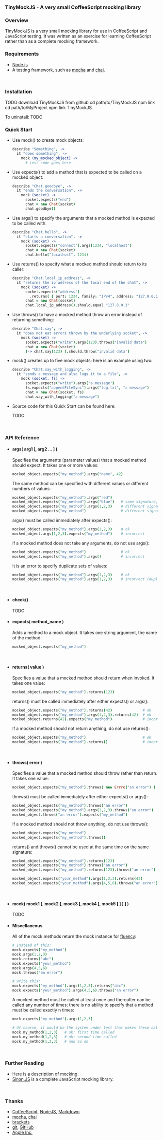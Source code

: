 ### TinyMockJS - A very small CoffeeScript mocking library



### Overview
TinyMockJS is a very small mocking library for use in CoffeeScript and JavaScript testing.  It was written as an exercise for learning CoffeeScript rather than as a complete mocking framework.
<br>



### Requirements
- [Node.js](http://nodejs.org)
- A testing framework, such as [mocha](http://visionmedia.github.io/mocha/) and [chai](http://chaijs.com).
<br>



### Installation
TODO
download TinyMockJS from github
cd path/to/TinyMockJS
npm link
cd path/to/MyProject
npm link TinyMockJS

To uninstall:
TODO
<br>



### Quick Start
- Use mock() to create mock objects:
    ```CoffeeScript
    describe "Something", ->
      it "does something", ->
        mock (my_mocked_object) ->
          # test code goes here
    ```

- Use expects() to add a method that is expected to be called on a mocked object: 
    ```CoffeeScript
    describe "Chat.goodbye", ->
      it "ends the conversation", ->
        mock (socket) ->
          socket.expects("end")
          chat = new Chat(socket)
          chat.goodbye()
    ```

- Use args() to specify the arguments that a mocked method is expected to be called with:
    ```CoffeeScript
    describe "Chat.hello", ->
      it "starts a conversation", ->
        mock (socket) ->
          socket.expects("connect").args(1234, "localhost")
          chat = new Chat(socket)
          chat.hello("localhost", 1234)
    ```

- Use returns() to specify what a mocked method should return to its caller:
    ```CoffeeScript
    describe "Chat.local_ip_address", ->
      it "returns the ip address of the local end of the chat", ->
        mock (socket) ->
          socket.expects("address")
            .returns( { port: 1234, family: "IPv4", address: "127.0.0.1" } )
          chat = new Chat(socket)
          chat.local_ip_address().should.equal "127.0.0.1"
    ```

- Use throws() to have a mocked method throw an error instead of returning something:
    ```CoffeeScript
    describe "Chat.say", ->
      it "does not eat errors thrown by the underlying socket", ->
        mock (socket) ->
          socket.expects("write").args(123).throws("invalid data")
          chat = new Chat(socket)
          (-> chat.say(123) ).should.throw("invalid data")
    ```

- mock() creates up to five mock objects; here is an example using two:
    ```CoffeeScript
    describe "Chat.say_with_logging", ->
      it "sends a message and also logs it to a file", ->
        mock (socket, fs) ->
          socket.expects("write").args("a message")
          fs.expects("appendFileSync").args("log.txt", "a message")
          chat = new Chat(socket, fs)
          chat.say_with_logging("a message")
    ```

- Source code for this Quick Start can be found here:

    TODO
<br>



### API Reference

- #### args( arg1 [, arg2 ... ] )<br>
  Specifies the arguments (parameter values) that a mocked method should expect.  It takes one or more values:
    ```CoffeeScript
    mocked_object.expects("my_method").args("name", 42)
    ```
  The same method can be specified with different values or different numbers of values:
    ```CoffeeScript
    mocked_object.expects("my_method").args("red")
    mocked_object.expects("my_method").args("blue")   # same signature, different value
    mocked_object.expects("my_method").args(1,2,3)    # different signature
    mocked_object.expects("my_method")                # different signature (no values)
    ```
  args() must be called immediately after expects():
    ```CoffeeScript
    mocked_object.expects("my_method").args(1,2,3)    # ok    
    mocked_object.args(1,2,3).expects("my_method")    # incorrect
    ```
  If a mocked method does not take any arguments, do not use args():
    ```CoffeeScript
    mocked_object.expects("my_method")                # ok
    mocked_object.expects("my_method").args()         # incorrect
    ```
  It is an error to specify duplicate sets of values:
    ```CoffeeScript
    mocked_object.expects("my_method").args(1,2,3)    # ok    
    mocked_object.expects("my_method").args(1,2,3)    # incorrect (duplicate signature)
    ```
  <br>

- #### check()<br>
  TODO
  <br>

- #### expects( method_name )<br>
  Adds a method to a mock object.  It takes one string argument, the name of the method:
    ```CoffeeScript
    mocked_object.expects("my_method")
    ```
  <br>
    
- #### returns( value )<br>
  Specifies a value that a mocked method should return when invoked.  It takes one value:
    ```CoffeeScript
    mocked_object.expects("my_method").returns(123)
    ```
  returns() must be called immediately after either expects() or args():
    ```CoffeeScript
    mocked_object.expects("my_method").returns(42)              # ok    
    mocked_object.expects("my_method").args(1,2,3).returns(42)  # ok    
    mocked_object.returns(42).expects("my_method")              # incorrect
    ```
  If a mocked method should not return anything, do not use returns():
    ```CoffeeScript
    mocked_object.expects("my_method")                          # ok
    mocked_object.expects("my_method").returns()                # incorrect
    ```
  <br>

- #### throws( error )<br>
  Specifies a value that a mocked method should throw rather than return.  It takes one value:
    ```CoffeeScript
    mocked_object.expects("my_method").throws( new Errro("an error") )
    ```
  throws() must be called immediately after either expects() or args():
    ```CoffeeScript
    mocked_object.expects("my_method").throws("an error")                 # ok
    mocked_object.expects("my_method").args(1,2,3).throws("an error")     # ok
    mocked_object.throws("an error").expects("my_method")                 # incorrect
    ```
  If a mocked method should not throw anything, do not use throws():
    ```CoffeeScript
    mocked_object.expects("my_method")                                    # ok
    mocked_object.expects("my_method").throws()                           # incorrect
    ```
  returns() and throws() cannot be used at the same time on the same signature:
    ```CoffeeScript
    mocked_object.expects("my_method").returns(123)                       # ok
    mocked_object.expects("my_method").throws("an error")                 # ok
    mocked_object.expects("my_method").returns(123).throws("an error")    # incorrect
    
    mocked_object.expects("your_method").args(1,2,3).returns(42)          # ok
    mocked_onject.expects("your_method").args(4,5,6).throws("an error")   # ok
    ```
  <br>

- #### mock( mock1 [, mock2 [, mock3 [, mock4 [, mock5 ] ] ] ] )<br>
  TODO
  <br>

- #### Miscellaneous<br>
  All of the mock methods return the mock instance for [fluency](http://en.wikipedia.org/wiki/Fluent_interface):
    ```CoffeeScript
    # Instead of this:
    mock.expects("my_method")
    mock.args(1,2,3)
    mock.returns("abc")
    mock.expects("your_method")
    mock.args(4,5,6)
    mock.throws("an error")

    # write this:
    mock.expects("my_method").args(1,2,3).returns("abc")
    mock.expects("your_method").args(4,5,6).throws("an error")
    ```
  A mocked method must be called at least once and thereafter can be called any number of times; there is no ability to specify that a method must be called exactly n times:
    ```CoffeeScript
    mock.expects("my_method").args(1,2,3)
    
    # Of course, it would be the system under test that makes these calls:
    mock.my_method(1,2,3)   # ok: first time called
    mock.my_method(1,2,3)   # ok: second time called
    mock.my_method(1,2,3)   # and so on
    ```  
    <br>
    


### Further Reading
- [Here](http://en.wikipedia.org/wiki/Mock_object) is a description of mocking.
- [Sinon.JS](http://sinonjs.org) is a complete JavaScript mocking library.
<br>



### Thanks
- [CoffeeScript](http://coffeescript.org), [NodeJS](http://nodejs.org), [Markdown](http://daringfireball.net/projects/markdown/)
- [mocha](http://visionmedia.github.io/mocha/), [chai](http://chaijs.com)
- [brackets](http://brackets.io)
- [git](http://git-scm.com), [GitHub](https://github.com)
- [Apple Inc.](http://www.apple.com)
